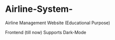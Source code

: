 # Airline-System-
Airline Management Website (Educational Purpose)

Frontend (till now)
Supports Dark-Mode  
